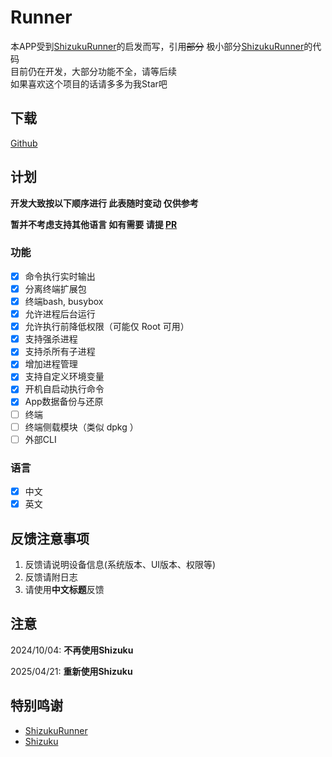 # Runner

本APP受到[ShizukuRunner](https://github.com/WuDi-ZhanShen/ShizukuRunner)的启发而写，引用~~部分~~
极小部分[ShizukuRunner](https://github.com/WuDi-ZhanShen/ShizukuRunner)的代码  
目前仍在开发，大部分功能不全，请等后续  
如果喜欢这个项目的话请多多为我Star吧

## 下载

[Github](https://github.com/yangFenTuoZi/Runner/releases)

## 计划

**开发大致按以下顺序进行 此表随时变动 仅供参考**

**暂并不考虑支持其他语言 如有需要 请提 [PR](https://github.com/yangFenTuoZi/Runner/pulls)**

### 功能

- [x] 命令执行实时输出
- [x] 分离终端扩展包
- [x] 终端bash, busybox
- [x] 允许进程后台运行
- [x] 允许执行前降低权限（可能仅 Root 可用）
- [x] 支持强杀进程
- [x] 支持杀所有子进程
- [x] 增加进程管理
- [x] 支持自定义环境变量
- [x] 开机自启动执行命令
- [x] App数据备份与还原
- [ ] 终端
- [ ] 终端侧载模块（类似 dpkg ）
- [ ] 外部CLI

### 语言

- [x] 中文
- [x] 英文

## 反馈注意事项

1. 反馈请说明设备信息(系统版本、UI版本、权限等)
2. 反馈请附日志
3. 请使用**中文标题**反馈

## 注意

2024/10/04: **不再使用Shizuku**

2025/04/21: **重新使用Shizuku**

## 特别鸣谢

- [ShizukuRunner](https://github.com/WuDi-ZhanShen/ShizukuRunner)
- [Shizuku](https://github.com/RikkaApps/Shizuku)
